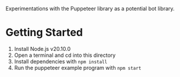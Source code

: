 Experimentations with the Puppeteer library as a potential bot library.

# Getting Started

1. Install Node.js v20.10.0
2. Open a terminal and cd into this directory
3. Install dependencies with `npm install`
4. Run the puppeteer example program with `npm start`
